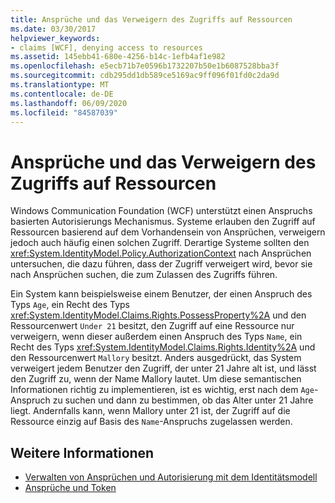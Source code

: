 ```yaml
---
title: Ansprüche und das Verweigern des Zugriffs auf Ressourcen
ms.date: 03/30/2017
helpviewer_keywords:
- claims [WCF], denying access to resources
ms.assetid: 145ebb41-680e-4256-b14c-1efb4af1e982
ms.openlocfilehash: e5ecb71b7e0596b1732207b50e1b6087528bba3f
ms.sourcegitcommit: cdb295dd1db589ce5169ac9ff096f01fd0c2da9d
ms.translationtype: MT
ms.contentlocale: de-DE
ms.lasthandoff: 06/09/2020
ms.locfileid: "84587039"
---
```

# <a name="claims-and-denying-access-to-resources"></a>Ansprüche und das Verweigern des Zugriffs auf Ressourcen
Windows Communication Foundation (WCF) unterstützt einen Anspruchs basierten Autorisierungs Mechanismus. Systeme erlauben den Zugriff auf Ressourcen basierend auf dem Vorhandensein von Ansprüchen, verweigern jedoch auch häufig einen solchen Zugriff. Derartige Systeme sollten den <xref:System.IdentityModel.Policy.AuthorizationContext> nach Ansprüchen untersuchen, die dazu führen, dass der Zugriff verweigert wird, bevor sie nach Ansprüchen suchen, die zum Zulassen des Zugriffs führen.  
  
 Ein System kann beispielsweise einem Benutzer, der einen Anspruch des Typs `Age`, ein Recht des Typs <xref:System.IdentityModel.Claims.Rights.PossessProperty%2A> und den Ressourcenwert `Under 21` besitzt, den Zugriff auf eine Ressource nur verweigern, wenn dieser außerdem einen Anspruch des Typs `Name`, ein Recht des Typs <xref:System.IdentityModel.Claims.Rights.Identity%2A> und den Ressourcenwert `Mallory` besitzt. Anders ausgedrückt, das System verweigert jedem Benutzer den Zugriff, der unter 21 Jahre alt ist, und lässt den Zugriff zu, wenn der Name Mallory lautet. Um diese semantischen Informationen richtig zu implementieren, ist es wichtig, erst nach dem `Age`-Anspruch zu suchen und dann zu bestimmen, ob das Alter unter 21 Jahre liegt. Andernfalls kann, wenn Mallory unter 21 ist, der Zugriff auf die Ressource einzig auf Basis des `Name`-Anspruchs zugelassen werden.  
  
## <a name="see-also"></a>Weitere Informationen

- [Verwalten von Ansprüchen und Autorisierung mit dem Identitätsmodell](managing-claims-and-authorization-with-the-identity-model.md)
- [Ansprüche und Token](claims-and-tokens.md)
